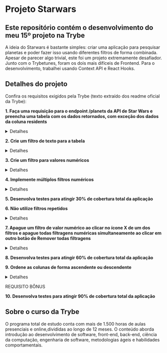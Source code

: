# Projeto Starwars
## Este repositório contém o desenvolvimento do meu 15º projeto na Trybe

A ideia do Starwars é bastante simples: criar uma aplicação para pesquisar planetas e poder fazer isso usando diferentes filtros de forma combinada. Apesar de parecer algo trivial, este foi um projeto extremamente desafiador. Junto com o Trybetunes, foram os dois mais difíceis de Frontend. Para o desenvolvimento, trabalhei usando Context API e React Hooks.

## Detalhes do projeto

Confira os requisitos exigidos pela Trybe (texto extraído dos readme oficial da Trybe):

**1. Faça uma requisição para o endpoint /planets da API de Star Wars e preencha uma tabela com os dados retornados, com exceção dos dados da coluna residents**

<details><summary>Detalhes</summary>
<p>

> A tabela deve ser renderizada por um componente chamado Table.

</p>
</details>

**2. Crie um filtro de texto para a tabela**

<details><summary>Detalhes</summary>
<p>

> A tabela deve ser atualizada com os planetas que se encaixam no filtro à medida que o nome é digitado, sem ter que apertar em um botão para efetuar a filtragem. Por exemplo, se for digitado "Tatoo" no campo de texto, o planeta "Tatooine" deve ser exibido.

</p>
</details>

**3. Crie um filtro para valores numéricos**

<details><summary>Detalhes</summary>
<p>

> O filtro funcionará com três seletores:

* O primeiro deve abrir um dropdown que permita a quem usa selecionar uma das seguintes colunas: population, orbital_period, diameter, rotation_period e surface_water.
* O segundo deve determinar se a faixa de valor será maior que, menor que ou igual a o numero que virá a seguir.
* O terceiro deve ser uma caixa de texto que só aceita números.

> A combinação desses três seletores, ao clicar no botão, deve filtrar os dados da tabela de acordo com a coluna correspondente e com os valores escolhidos.

</p>
</details>

**4.   Implemente múltiplos filtros numéricos**
<details><summary>Detalhes</summary>
<p>

> Deverá ser possível adicionar múltiplos filtros numéricos. Todos os filtros adicionados devem funcionar de forma conjunta.

</p>
</details>

**5. Desenvolva testes para atingir 30% de cobertura total da aplicação**

**6. Não utilize filtros repetidos**

<details><summary>Detalhes</summary>
<p>

> Caso um filtro seja totalmente preenchido, um novo filtro de valores numéricos deve ser carregado:

* Este novo filtro não deve incluir quaisquer colunas que já tenham sido selecionadas em filtros de valores numéricos anteriores;
* Caso todas as colunas já tenham sido inclusas em filtros anteriores, não deve ser carregado um novo filtro;
* Você deve usar Context API e Hooks para fazer o gerenciamento do estado da aplicação.

</p>
</details>

**7. Apague um filtro de valor numérico ao clicar no ícone X de um dos filtros e apague todas filtragens numéricas simultaneamente ao clicar em outro botão de Remover todas filtragens**

<details><summary>Detalhes</summary>
<p>

> O button que permite exclusão de um filtro deve existir em todos os filtros de valores numéricos.

> O button de Remover todas filtragens deverá possuir o data-testid='button-remove-filters'. Este button será responsável pela remoção de todos os filtros numéricos simultaneamente.

</p>
</details>

**8. Desenvolva testes para atingir 60% de cobertura total da aplicação**

**9. Ordene as colunas de forma ascendente ou descendente**

<details><summary>Detalhes</summary>
<p>

> A ordenação deve ser feita via filtro: um dropdown selecionará a coluna a basear a ordenação e um par de radio buttons determinará se é ascendente ou descendente.

* Caso a coluna ordenada possua planetas com valores unknown, você deverá ordená-los de forma que valores unknown ficarão em último lugar na ordenação.

> Por fim, crie um botão para submeter a ordenação.

</p>
</details>

REQUISITO BÔNUS

**10. Desenvolva testes para atingir 90% de cobertura total da aplicação**

## Sobre o curso da Trybe
O programa total de estudo conta com mais de 1.500 horas de aulas presenciais e online,divididas ao longo de 12 meses. O conteúdo aborda introdução ao desenvolvimento de software, front-end, back-end, ciência da computação, engenharia de software, metodologias ágeis e habilidades comportamentais.
